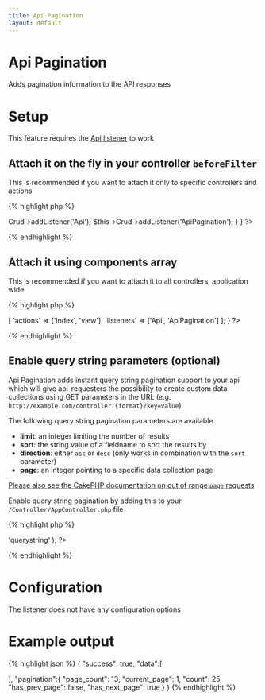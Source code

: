 ```yaml
---
title: Api Pagination
layout: default
---
```


# Api Pagination

Adds pagination information to the API responses

# Setup

This feature requires the [Api listener]({{site.url}}/docs/listeners/api.html) to work

## Attach it on the fly in your controller `beforeFilter`

This is recommended if you want to attach it only to specific controllers and actions

{% highlight php %}
<?php
class SamplesController extends AppController {

  public function beforeFilter() {
    $this->Crud->addListener('Api');
    $this->Crud->addListener('ApiPagination');
  }

}
?>
{% endhighlight %}

## Attach it using components array

This is recommended if you want to attach it to all controllers, application wide

{% highlight php %}
<?php
class SamplesController extends AppController {

  public $components = [
    'RequestHandler',
    'Crud.Crud' => [
      'actions' => ['index', 'view'],
      'listeners' => ['Api', 'ApiPagination']
    ];

}
?>
{% endhighlight %}

## Enable query string parameters (optional)

Api Pagination adds instant query string pagination support to your api which will give
api-requesters the possibility to create custom data collections using GET parameters
in the URL (e.g. `http://example.com/controller.{format}?key=value`)

The following query string pagination parameters are available

- **limit**: an integer limiting the number of results
- **sort**: the string value of a fieldname to sort the results by
- **direction**: either `asc` or `desc` (only works in combination with the `sort` parameter)
- **page**: an integer pointing to a specific data collection page

[Please also see the CakePHP documentation on out of range `page` requests](http://book.cakephp.org/2.0/en/core-libraries/components/pagination.html#out-of-range-page-requests)

Enable query string pagination by adding this to your `/Controller/AppController.php` file

{% highlight php %}
<?php
  public $paginate = array(
    'paramType' => 'querystring'
  );
?>
{% endhighlight %}

# Configuration

The listener does not have any configuration options

# Example output

{% highlight json %}
{
   "success": true,
   "data":[

   ],
   "pagination":{
      "page_count": 13,
      "current_page": 1,
      "count": 25,
      "has_prev_page": false,
      "has_next_page": true
   }
}
{% endhighlight %}
